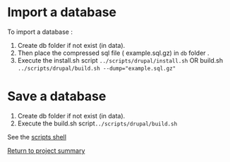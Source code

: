 # Import a database

To import a database :
1. Create db folder if not exist (in data).
2. Then place the compressed sql file ( example.sql.gz) in `db` folder .
3. Execute the install.sh script  `../scripts/drupal/install.sh` OR build.sh `../scripts/drupal/build.sh --dump="example.sql.gz"`


# Save a database

1. Create db folder if not exist (in data).
2. Execute the build.sh script`../scripts/drupal/build.sh`


See the [scripts shell](../../scripts/drupal/README.md)

[Return to project summary](../README.md)